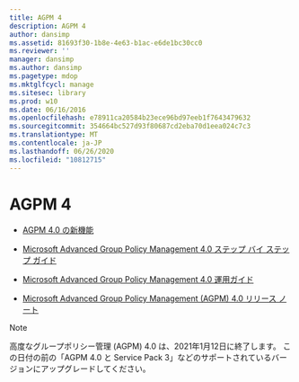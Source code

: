 ```yaml
---
title: AGPM 4
description: AGPM 4
author: dansimp
ms.assetid: 81693f30-1b8e-4e63-b1ac-e6de1bc30cc0
ms.reviewer: ''
manager: dansimp
ms.author: dansimp
ms.pagetype: mdop
ms.mktglfcycl: manage
ms.sitesec: library
ms.prod: w10
ms.date: 06/16/2016
ms.openlocfilehash: e78911ca20584b23ece96bd97eeb1f7643479632
ms.sourcegitcommit: 354664bc527d93f80687cd2eba70d1eea024c7c3
ms.translationtype: MT
ms.contentlocale: ja-JP
ms.lasthandoff: 06/26/2020
ms.locfileid: "10812715"
---
```

# AGPM 4


-   [AGPM 4.0 の新機能](whats-new-in-agpm-40.md)

-   [Microsoft Advanced Group Policy Management 4.0 ステップ バイ ステップ ガイド](step-by-step-guide-for-microsoft-advanced-group-policy-management-40.md)

-   [Microsoft Advanced Group Policy Management 4.0 運用ガイド](operations-guide-for-microsoft-advanced-group-policy-management-40.md)

-   [Microsoft Advanced Group Policy Management (AGPM) 4.0 リリース ノート](release-notes-for-microsoft-advanced-group-policy-management-40.md)

> [!NOTE]
> 高度なグループポリシー管理 (AGPM) 4.0 は、2021年1月12日に終了します。 この日付の前の「AGPM 4.0 と Service Pack 3」などのサポートされているバージョンにアップグレードしてください。

 





